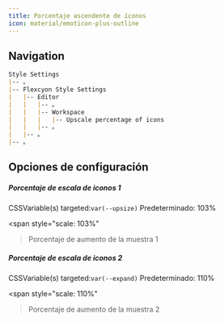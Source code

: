 ```yaml
---
title: Porcentaje ascendente de íconos
icon: material/emoticon-plus-outline
---
```


## Navigation

```md
Style Settings
|-- 。
|-- Flexcyon Style Settings
|   |-- Editor
|   |   |-- 。
|   |   |-- Workspace
|   |   |   |-- Upscale percentage of icons
|   |   |-- 。
|   |-- 。
|-- 。
```

## Opciones de configuración

##### Porcentaje de escala de iconos 1

CSSVariable(s) targeted:`var(--upsize)`
Predeterminado: 103%

<span style="scale: 103%"
>Porcentaje de aumento de la muestra 1</span>

##### Porcentaje de escala de iconos 2

CSSVariable(s) targeted:`var(--expand)`
Predeterminado: 110%

<span style="scale: 110%"
>Porcentaje de aumento de la muestra 2</span>
